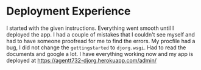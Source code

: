 # Deployment Experience

I started with the given instructions. Everything went smooth until I deployed the app. I had a couple of mistakes that I couldn't see myself and had to have someone proofread for me to find the errors. My procfile had a bug, I did not change the `gettingstarted` to `djorg.wsgi`. Had to read the documents and google a lot. I have everything working now and my app is deployed at https://agentt732-djorg.herokuapp.com/admin/